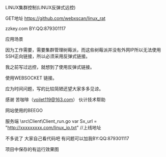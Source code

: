LINUX集群控制(LINUX反弹式远控)

GET地址 https://github.com/webxscan/linux_rat

zzkey.com BY:QQ:879301117 

应用场景

因为工作需要，需要集群管理树莓派，而这些树莓派并没有外网IP所以无法使用SSH正向链接，所以必须采用反弹式链接。

我之前写过远控，就想到了使用反弹式链接。

使用WEBSOCKET 链接。    

应为时间问题，写的比较简陋还望大家多多见谅。

感谢  苦咖啡（voilet119@163.com）  伙计技术帮助


网站使用的BEEGO


服务端
\src\Client\Client_run.go
var Sx_url = "http://xxxxxxxxx.com/linux_ip.txt" //上线地址   


不多说了  大家自己看代码吧
有问题可以加我BY:QQ:879301117 


项目中保存的有运行效果图

